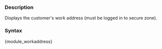 <div class="description">
<h3 class="skiptoc">Description</h3>
<p>Displays the customer's work address (must be logged in to secure zone).</p>
</div>
<div id="syntax">
<h3>Syntax</h3>
<p>{<span>module_workaddress</span>}</p>
</div>

